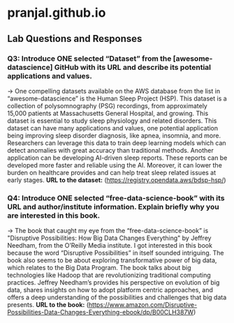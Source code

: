 # pranjal.github.io
## Lab Questions and Responses
### Q3: Introduce ONE selected “Dataset” from the [awesome-datascience] GitHub with its URL and describe its potential applications and values.
→  One compelling datasets available on the AWS database from the list in “awesome-datascience” is the Human Sleep Project (HSP). This dataset is a collection of polysomnography (PSG) recordings, from approximately 15,000 patients at Massachusetts General Hospital, and growing. This dataset is essential to study sleep physiology and related disorders. This dataset can have many applications and values, one potential application being improving sleep disorder diagnosis, like apnea, insomnia, and more. Researchers can leverage this data to train deep learning models which can detect anomalies with great accuracy than traditional methods. Another application can be developing AI-driven sleep reports. These reports can be developed more faster and reliable using the AI. Moreover, it can lower the burden on healthcare provides and can help treat sleep related issues at early stages. 
**URL to the dataset:** (https://registry.opendata.aws/bdsp-hsp/)   


### Q4: Introduce ONE selected “free-data-science-book” with its URL and author/institute information. Explain briefly why you are interested in this book.
→ The book that caught my eye from the “free-data-science-book” is "Disruptive Possibilities: How Big Data Changes Everything" by Jeffrey Needham, from the O’Reilly Media institute. I got interested in this book because the word “Disruptive Possibilities” in itself sounded intriguing. The book also seems to be about exploring transformative power of big data, which relates to the Big Data Program. The book talks about big technologies like Hadoop that are revolutionizing traditional computing practices. Jeffrey Needham’s provides his perspective on evolution of big data, shares insights on how to adopt platform centric approaches, and offers a deep understanding of the possibilities and challenges that big data presents. 
**URL to the book:** (https://www.amazon.com/Disruptive-Possibilities-Data-Changes-Everything-ebook/dp/B00CLH387W) 
